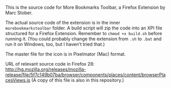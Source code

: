 This is the source code for More Bookmarks Toolbar, 
a Firefox Extension by Marc Stober.

The actual source code of the extension is in the inner `morebookmarkstoolbar`
folder. A build script will zip the code into an XPI file structured 
for a Firefox Extension. Remember to `chmod +x build.sh` before running it.
(You could probably change the extension from `.sh` to 
`.bat` and run it on Windows, too, but I haven't tried that.)

The master file for the icon is in Pixelmator (Mac) format.

URL of relevant source code in Firefox 28: http://hg.mozilla.org/releases/mozilla-release/file/5f7c149b07ba/browser/components/places/content/browserPlacesViews.js
(A copy of this file is also in this repository.)
